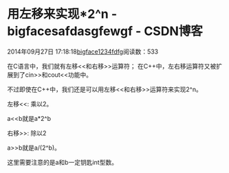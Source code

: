 # 用左移来实现*2^n - bigfacesafdasgfewgf - CSDN博客





2014年09月27日 17:18:18[bigface1234fdfg](https://me.csdn.net/puqutogether)阅读数：533








在C语言中，我们就有左移<<和右移>>运算符；
在C++中，左右移运算符又被扩展到了cin>>和cout<<功能中。




不过即使在C++中，我们还是可以用左移<<和右移>>运算符来实现2^n。

左移<<: 乘以2。

a<<b就是a*2^b

右移>>: 除以2

a>>b就是a/(2^b)。




这里需要注意的是a和b一定钥匙int型数。





